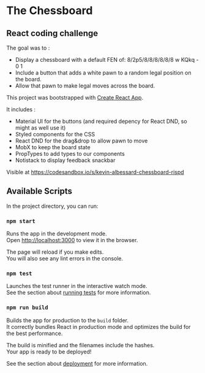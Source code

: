 # The Chessboard

## React coding challenge

The goal was to :

- Display a chessboard with a default FEN of: 8/2p5/8/8/8/8/8/8 w KQkq -  0 1
- Include a button that adds a white pawn to a random legal position on the board.
- Allow that pawn to make legal moves across the board.

This project was bootstrapped with [Create React App](https://github.com/facebook/create-react-app).

It includes :
- Material UI for the buttons (and required depency for React DND, so might as well use it)
- Styled components for the CSS
- React DND for the drag&drop to allow pawn to move
- MobX to keep the board state
- PropTypes to add types to our components
- Notistack to display feedback snackbar

Visible at https://codesandbox.io/s/kevin-albessard-chessboard-rispd


## Available Scripts

In the project directory, you can run:

### `npm start`

Runs the app in the development mode.\
Open [http://localhost:3000](http://localhost:3000) to view it in the browser.

The page will reload if you make edits.\
You will also see any lint errors in the console.

### `npm test`

Launches the test runner in the interactive watch mode.\
See the section about [running tests](https://facebook.github.io/create-react-app/docs/running-tests) for more information.

### `npm run build`

Builds the app for production to the `build` folder.\
It correctly bundles React in production mode and optimizes the build for the best performance.

The build is minified and the filenames include the hashes.\
Your app is ready to be deployed!

See the section about [deployment](https://facebook.github.io/create-react-app/docs/deployment) for more information.